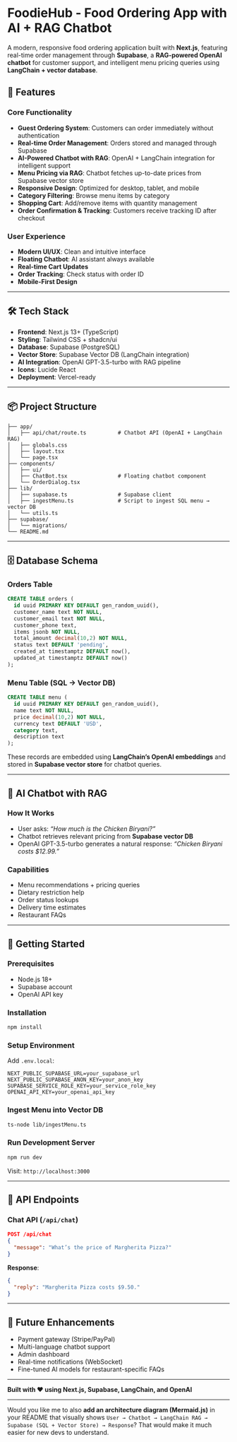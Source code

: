 # FoodieHub - Food Ordering App with AI + RAG Chatbot

A modern, responsive food ordering application built with **Next.js**, featuring real-time order management through **Supabase**, a **RAG-powered OpenAI chatbot** for customer support, and intelligent menu pricing queries using **LangChain + vector database**.

## 🚀 Features

### Core Functionality

* **Guest Ordering System**: Customers can order immediately without authentication
* **Real-time Order Management**: Orders stored and managed through Supabase
* **AI-Powered Chatbot with RAG**: OpenAI + LangChain integration for intelligent support
* **Menu Pricing via RAG**: Chatbot fetches up-to-date prices from Supabase vector store
* **Responsive Design**: Optimized for desktop, tablet, and mobile
* **Category Filtering**: Browse menu items by category
* **Shopping Cart**: Add/remove items with quantity management
* **Order Confirmation & Tracking**: Customers receive tracking ID after checkout

### User Experience

* **Modern UI/UX**: Clean and intuitive interface
* **Floating Chatbot**: AI assistant always available
* **Real-time Cart Updates**
* **Order Tracking**: Check status with order ID
* **Mobile-First Design**

---

## 🛠 Tech Stack

* **Frontend**: Next.js 13+ (TypeScript)
* **Styling**: Tailwind CSS + shadcn/ui
* **Database**: Supabase (PostgreSQL)
* **Vector Store**: Supabase Vector DB (LangChain integration)
* **AI Integration**: OpenAI GPT-3.5-turbo with RAG pipeline
* **Icons**: Lucide React
* **Deployment**: Vercel-ready

---

## 📦 Project Structure

```
├── app/
│   ├── api/chat/route.ts          # Chatbot API (OpenAI + LangChain RAG)
│   ├── globals.css
│   ├── layout.tsx
│   └── page.tsx
├── components/
│   ├── ui/
│   ├── ChatBot.tsx                # Floating chatbot component
│   └── OrderDialog.tsx
├── lib/
│   ├── supabase.ts                # Supabase client
│   ├── ingestMenu.ts              # Script to ingest SQL menu → vector DB
│   └── utils.ts
├── supabase/
│   └── migrations/
└── README.md
```

---

## 🗄 Database Schema

### Orders Table

```sql
CREATE TABLE orders (
  id uuid PRIMARY KEY DEFAULT gen_random_uuid(),
  customer_name text NOT NULL,
  customer_email text NOT NULL,
  customer_phone text,
  items jsonb NOT NULL,
  total_amount decimal(10,2) NOT NULL,
  status text DEFAULT 'pending',
  created_at timestamptz DEFAULT now(),
  updated_at timestamptz DEFAULT now()
);
```

### Menu Table (SQL → Vector DB)

```sql
CREATE TABLE menu (
  id uuid PRIMARY KEY DEFAULT gen_random_uuid(),
  name text NOT NULL,
  price decimal(10,2) NOT NULL,
  currency text DEFAULT 'USD',
  category text,
  description text
);
```

These records are embedded using **LangChain’s OpenAI embeddings** and stored in **Supabase vector store** for chatbot queries.

---

## 🤖 AI Chatbot with RAG

### How It Works

* User asks: *“How much is the Chicken Biryani?”*
* Chatbot retrieves relevant pricing from **Supabase vector DB**
* OpenAI GPT-3.5-turbo generates a natural response:
  *“Chicken Biryani costs \$12.99.”*

### Capabilities

* Menu recommendations + pricing queries
* Dietary restriction help
* Order status lookups
* Delivery time estimates
* Restaurant FAQs

---

## 🚀 Getting Started

### Prerequisites

* Node.js 18+
* Supabase account
* OpenAI API key

### Installation

```bash
npm install
```

### Setup Environment

Add `.env.local`:

```env
NEXT_PUBLIC_SUPABASE_URL=your_supabase_url
NEXT_PUBLIC_SUPABASE_ANON_KEY=your_anon_key
SUPABASE_SERVICE_ROLE_KEY=your_service_role_key
OPENAI_API_KEY=your_openai_api_key
```

### Ingest Menu into Vector DB

```bash
ts-node lib/ingestMenu.ts
```

### Run Development Server

```bash
npm run dev
```

Visit: `http://localhost:3000`

---

## 🔧 API Endpoints

### Chat API (`/api/chat`)

```json
POST /api/chat
{
  "message": "What’s the price of Margherita Pizza?"
}
```

**Response**:

```json
{
  "reply": "Margherita Pizza costs $9.50."
}
```

---

## 🎯 Future Enhancements

* Payment gateway (Stripe/PayPal)
* Multi-language chatbot support
* Admin dashboard
* Real-time notifications (WebSocket)
* Fine-tuned AI models for restaurant-specific FAQs

---

**Built with ❤️ using Next.js, Supabase, LangChain, and OpenAI**

---

Would you like me to also **add an architecture diagram (Mermaid.js)** in your README that visually shows `User → Chatbot → LangChain RAG → Supabase (SQL + Vector Store) → Response`? That would make it much easier for new devs to understand.
